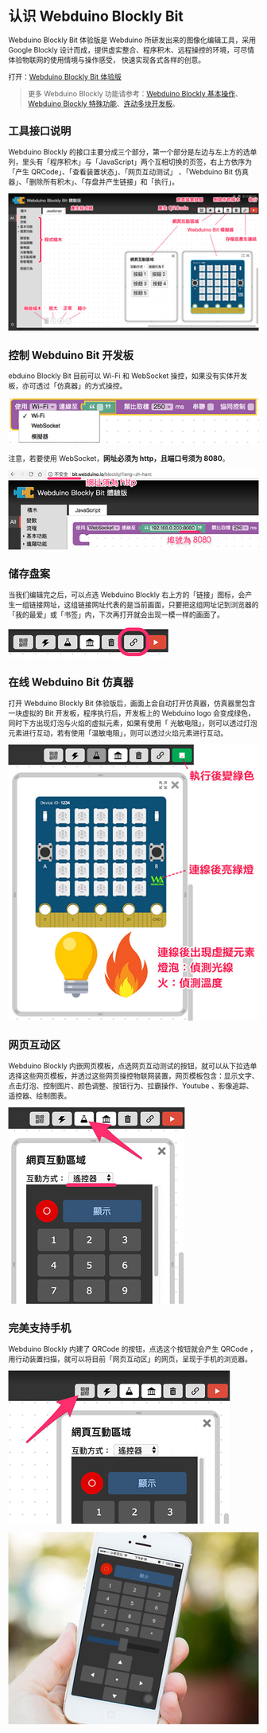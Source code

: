 # 认识 Webduino Blockly Bit

Webduino Blockly Bit 体验版是 Webduino 所研发出来的图像化编辑工具，采用 Google Blockly 设计而成，提供虚实整合、程序积木、远程操控的环境，可尽情体验物联网的使用情境与操作感受， 快速实现各式各样的创意。

打开：[Webduino Blockly Bit 体验版](https://webduino.com.cn/link.html?lang=zh-hans&type=blockly)

> 更多 Webduino Blockly 功能请参考：[Webduino Blockly 基本操作](https://tutorials.webduino.io/zh-tw/docs/basic/blockly/blockly-tutorial-01.html)、[Webduino Blockly 特殊功能](https://tutorials.webduino.io/zh-tw/docs/basic/blockly/blockly-tutorial-02.html)、[连动多块开发板](https://tutorials.webduino.io/zh-tw/docs/basic/blockly/multi-board.html)。

## 工具接口说明

Webduino Blockly 的接口主要分成三个部分，第一个部分是左边与左上方的选单列，里头有「程序积木」与「JavaScript」两个互相切换的页签，右上方依序为「产生 QRCode」、「查看装置状态」、「网页互动测试」 、「Webduino Bit 仿真器」、「删除所有积木」、「存盘并产生链接」和「执行」。

![](img/tutorials/zh_cn/blockly-01.jpg)

## 控制 Webduino Bit 开发板

ebduino Blockly Bit 目前可以 Wi-Fi 和 WebSocket 操控，如果没有实体开发板，亦可透过「仿真器」的方式操控。

![](img/tutorials/zh_cn/blockly-02.jpg)

注意，若要使用 WebSocket，**网址必须为 http，且端口号须为 8080**。

![](img/tutorials/zh_cn/blockly-08.jpg)

## 储存盘案

当我们编辑完之后，可以点选 Webduino Blockly 右上方的「链接」图标，会产生一组链接网址，这组链接网址代表的是当前画面，只要把这组网址记到浏览器的「我的最爱」或「书签」内，下次再打开就会出现一模一样的画面了。

![](img/tutorials/zh_cn/blockly-07.jpg)

## 在线 Webduino Bit 仿真器

打开 Webduino Blockly Bit 体验版后，画面上会自动打开仿真器，仿真器里包含一块虚拟的 Bit 开发板，程序执行后，开发板上的 Webduino logo 会变成绿色，同时下方出现灯泡与火焰的虚拟元素，如果有使用「 光敏电阻」，则可以透过灯泡元素进行互动，若有使用「温敏电阻」，则可以透过火焰元素进行互动。

![](img/tutorials/zh_cn/blockly-03.jpg)

## 网页互动区

Webduino Blockly 内嵌网页模板，点选网页互动测试的按钮，就可以从下拉选单选择这些网页模板，并透过这些网页操控物联网装置，网页模板包含：显示文字、点击灯泡、控制图片、颜色调整、按钮行为、拉霸操作、Youtube 、影像追踪、遥控器、绘制图表。

![](img/tutorials/zh_cn/blockly-04.jpg)

## 完美支持手机

Webduino Blockly 内建了 QRCode 的按钮，点选这个按钮就会产生 QRCode ，用行动装置扫描，就可以将目前「网页互动区」的网页，呈现于手机的浏览器。

![](img/tutorials/zh_cn/blockly-05.jpg)

![](img/tutorials/zh_cn/blockly-06.jpg)
